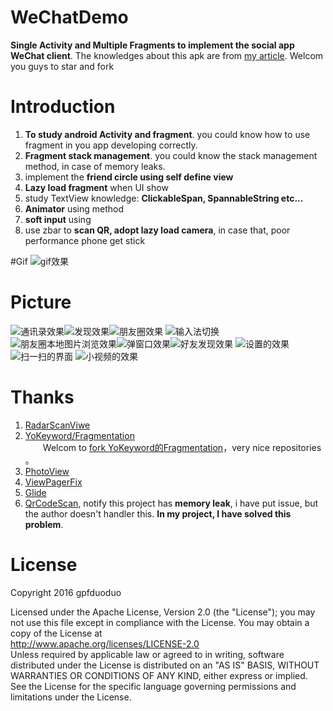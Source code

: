 # WeChatDemo
**Single Activity and Multiple Fragments to implement the social app WeChat client**. The knowledges about this apk are from [my article](https://github.com/gpfduoduo/android-article).  Welcom you guys to star and fork  


# Introduction
1. **To study android Activity and fragment**. you could know how to use fragment in you app developing correctly.
2. **Fragment stack management**. you could know the stack management method, in case of memory leaks. 
3. implement the **friend circle using self define view**
4. **Lazy load fragment** when UI show 
5. study TextView knowledge: **ClickableSpan, SpannableString etc...**  
6. **Animator** using method  
7. **soft input** using   
8. use zbar to **scan QR, adopt lazy load camera**, in case that, poor performance phone get stick



#Gif
![gif效果](screencapture/out.gif)
 

# Picture  
![通讯录效果](screencapture/device-2016-07-11-151913.png)![发现效果](screencapture/device-2016-07-11-151656.png)![朋友圈效果](screencapture/device-2016-07-19-190441.png) ![输入法切换](screencapture/device-2016-07-19-190320.png)
![朋友圈本地图片浏览效果](screencapture/device-2016-07-11-095328.png)![弹窗口效果](screencapture/device-2016-07-11-095306.png)![好友发现效果](screencapture/device-2016-07-11-095225.png)
![设置的效果](screencapture/device-2016-07-11-151714.png) ![扫一扫的界面](screencapture/device-2016-07-17-021602.png) ![小视频的效果](screencapture/device-2016-07-19-185920.png)

# Thanks  
1. [RadarScanViwe](https://github.com/gpfduoduo/RadarScanView)
2. [YoKeyword/Fragmentation](https://github.com/YoKeyword/Fragmentation)  
　　Welcom to [fork YoKeyword的Fragmentation](https://github.com/YoKeyword/Fragmentation)，very nice repositories 。
3. [PhotoView](https://github.com/chrisbanes/PhotoView)  
4. [ViewPagerFix](https://github.com/chrisbanes/PhotoView/issues/31)    
5. [Glide](https://github.com/bumptech/glide)  
6. [QrCodeScan](https://github.com/SkillCollege/QrCodeScan), notify this project has **memory leak**, i have put issue, but the author doesn't handler this. **In my project, I have solved this problem**.  




# License  
Copyright 2016 gpfduoduo

Licensed under the Apache License, Version 2.0 (the "License");
you may not use this file except in compliance with the License.
You may obtain a copy of the License at  
   http://www.apache.org/licenses/LICENSE-2.0  
Unless required by applicable law or agreed to in writing, software
distributed under the License is distributed on an "AS IS" BASIS,
WITHOUT WARRANTIES OR CONDITIONS OF ANY KIND, either express or implied.
See the License for the specific language governing permissions and
limitations under the License.
